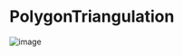 # PolygonTriangulation


![image](https://github.com/mkemals/PolygonTriangulation/assets/528870/90f3eb80-1485-4808-8385-b0f53d06c7d0)
